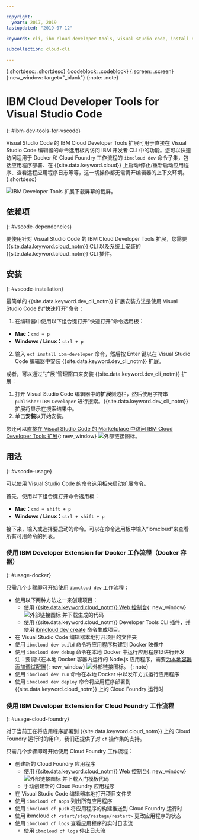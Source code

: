 ```yaml
---

copyright:
  years: 2017, 2019
lastupdated: "2019-07-12"

keywords: cli, ibm cloud developer tools, visual studio code, install developer tools, developer extension, vscode cli, vscode plugin, cloud foundry vscode

subcollection: cloud-cli

---
```


{:shortdesc: .shortdesc}
{:codeblock: .codeblock}
{:screen: .screen}
{:new_window: target="_blank"}
{:note: .note}

# IBM Cloud Developer Tools for Visual Studio Code
{: #ibm-dev-tools-for-vscode}

Visual Studio Code 的 IBM Cloud Developer Tools 扩展可用于直接在 Visual Studio Code 编辑器的命令选用板内访问 IBM 开发者 CLI 中的功能。您可以快速访问适用于 Docker 和 Cloud Foundry 工作流程的 `ibmcloud dev` 命令子集，包括应用程序部署、在 {{site.data.keyword.cloud}} 上启动/停止/重新启动应用程序、查看远程应用程序日志等等，这一切操作都无需离开编辑器的上下文环境。
{:shortdesc}

![IBM Developer Tools 扩展下载屏幕的截屏。](../images/vscode.png "Visual Studio Code 中的扩展下载屏幕")

## 依赖项
{: #vscode-dependencies}

要使用针对 Visual Studio Code 的 IBM Cloud Developer Tools 扩展，您需要 [{{site.data.keyword.cloud_notm}} CLI](/docs/cli?topic=cloud-cli-getting-started) 以及系统上安装的 {{site.data.keyword.cloud_notm}} CLI 插件。

## 安装
{: #vscode-installation}

最简单的 {{site.data.keyword.dev_cli_notm}} 扩展安装方法是使用 Visual Studio Code 的“快速打开”命令：

1. 在编辑器中使用以下组合键打开“快速打开”命令选用板：

  * **Mac：**`cmd + p`
  * **Windows / Linux：**`ctrl + p`

2. 输入 `ext install ibm-developer` 命令，然后按 Enter 键以在 Visual Studio Code 编辑器中安装 {{site.data.keyword.dev_cli_notm}} 扩展。

或者，可以通过“扩展”管理窗口来安装 {{site.data.keyword.dev_cli_notm}} 扩展：

1. 打开 Visual Studio Code 编辑器中的**扩展**侧边栏，然后使用字符串 `publisher:IBM Developer` 进行搜索。{{site.data.keyword.dev_cli_notm}} 扩展将显示在搜索结果中。  
2. 单击**安装**以开始安装。

您还可以[直接在 Visual Studio Code 的 Marketplace 中访问 IBM Cloud Developer Tools 扩展](https://marketplace.visualstudio.com/items?itemName=IBM.ibm-developer){: new_window} ![外部链接图标](../../icons/launch-glyph.svg "外部链接图标")。

## 用法
{: #vscode-usage}

可以使用 Visual Studio Code 的命令选用板来启动扩展命令。

首先，使用以下组合键打开命令选用板：

* **Mac：**`cmd + shift + p`
* **Windows / Linux：**`ctrl + shift + p`

接下来，输入或选择要启动的命令。可以在命令选用板中输入“ibmcloud”来查看所有可用命令的列表。

### 使用 IBM Developer Extension for Docker 工作流程（Docker 容器）
{: #usage-docker}

只需几个步骤即可开始使用 `ibmcloud dev` 工作流程：
* 使用以下两种方法之一来创建项目：
  * 使用 [{{site.data.keyword.cloud_notm}} Web 控制台](https://{DomainName}/developer/appservice/starter-kits){: new_window} ![外部链接图标](../../icons/launch-glyph.svg "外部链接图标") 并下载生成的代码
  * 使用 {{site.data.keyword.cloud_notm}} Developer Tools CLI 插件，并使用 [ibmcloud dev create](/docs/cli/idt?topic=cloud-cli-idt-cli#create) 命令生成项目。
* 在 Visual Studio Code 编辑器本地打开项目的文件夹
* 使用 `ibmcloud dev build` 命令将应用程序构建到 Docker 映像中
* 使用 `ibmcloud dev debug` 命令在本地 Docker 中运行应用程序以进行开发
  注：要调试在本地 Docker 容器内运行的 Node.js 应用程序，需要[为本地容器添加调试配置](https://github.com/IBM-Cloud/ibm-developer-extension-vscode#debugging-nodejs-apps-within-the-local-docker-container){: new_window} ![外部链接图标](../../icons/launch-glyph.svg "外部链接图标")。
  {: note}
* 使用 `ibmcloud dev run` 命令在本地 Docker 中以发布方式运行应用程序
* 使用 `ibmcloud dev deploy` 命令将应用程序部署到 {{site.data.keyword.cloud_notm}} 上的 Cloud Foundry 运行时

### 使用 IBM Developer Extension for Cloud Foundry 工作流程
{: #usage-cloud-foundry}

对于当前正在将应用程序部署到 {{site.data.keyword.cloud_notm}} 上的 Cloud Foundry 运行时的用户，我们还提供了对 `cf` 操作集的支持。

只需几个步骤即可开始使用 Cloud Foundry 工作流程：
* 创建新的 Cloud Foundry 应用程序
  * 使用 [{{site.data.keyword.cloud_notm}} Web 控制台](https://{DomainName}/developer/appservice/starter-kits){: new_window} ![外部链接图标](../../icons/launch-glyph.svg "外部链接图标") 并下载入门模板代码
  * 手动创建新的 Cloud Foundry 应用程序
* 在 Visual Studio Code 编辑器本地打开项目文件夹
* 使用 `ibmcloud cf apps` 列出所有应用程序
* 使用 `ibmcloud cf push` 将应用程序的构建推送到 Cloud Foundry 运行时
* 使用 ibmcloud `cf <start/stop/restage/restart>` 更改应用程序的状态
* 使用 `ibmcloud cf logs` 查看应用程序的实时日志流
  * 使用 `ibmcloud cf logs` 停止日志流
